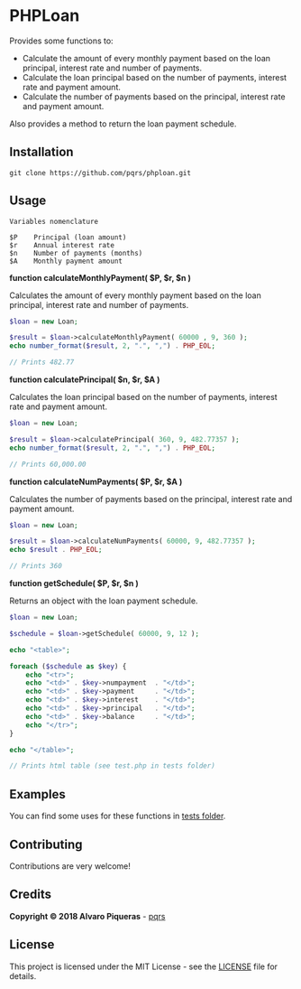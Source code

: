 # PHPLoan

Provides some functions to:

* Calculate the amount of every monthly payment based on the loan principal, interest rate and number of payments.
* Calculate the loan principal based on the number of payments, interest rate and payment amount.
* Calculate the number of payments based on the principal, interest rate and payment amount.

Also provides a method to return the loan payment schedule.

## Installation

```
git clone https://github.com/pqrs/phploan.git
```

## Usage

```
Variables nomenclature

$P    Principal (loan amount)
$r    Annual interest rate
$n    Number of payments (months)
$A    Monthly payment amount
```

**function calculateMonthlyPayment( $P, $r, $n )**

Calculates the amount of every monthly payment based on the loan principal, interest rate and number of payments.

``` php
$loan = new Loan;

$result = $loan->calculateMonthlyPayment( 60000 , 9, 360 );
echo number_format($result, 2, ".", ",") . PHP_EOL;

// Prints 482.77
```



**function calculatePrincipal( $n, $r, $A )**

Calculates the loan principal based on the number of payments, interest rate and payment amount.

``` php
$loan = new Loan;

$result = $loan->calculatePrincipal( 360, 9, 482.77357 );
echo number_format($result, 2, ".", ",") . PHP_EOL;

// Prints 60,000.00

```



**function calculateNumPayments( $P, $r, $A )**

Calculates the number of payments based on the principal, interest rate and payment amount.

``` php
$loan = new Loan;

$result = $loan->calculateNumPayments( 60000, 9, 482.77357 );
echo $result . PHP_EOL;

// Prints 360
```

**function getSchedule( $P, $r, $n )**

Returns an object with the loan payment schedule.

``` php
$loan = new Loan;

$schedule = $loan->getSchedule( 60000, 9, 12 );

echo "<table>";

foreach ($schedule as $key) {
    echo "<tr>";
    echo "<td>" . $key->numpayment  . "</td>";
    echo "<td>" . $key->payment     . "</td>";
    echo "<td>" . $key->interest    . "</td>";
    echo "<td>" . $key->principal   . "</td>";
    echo "<td>" . $key->balance     . "</td>";
    echo "</tr>";
}

echo "</table>";

// Prints html table (see test.php in tests folder)
```

## Examples

You can find some uses for these functions in [tests folder](tests).

## Contributing

Contributions are very welcome!

## Credits

**Copyright © 2018 Alvaro Piqueras** - [pqrs](https://github.com/pqrs)

## License

This project is licensed under the MIT License - see the [LICENSE](LICENSE) file for details.

